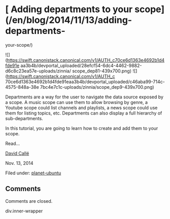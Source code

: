 





#  [ Adding departments to your scope](/en/blog/2014/11/13/adding-departments-
your-scope/)

![](https://swift.canonistack.canonical.com/v1/AUTH_c70ce6d1363e4692b1d4fde91e
aa3b4b/devportal_uploaded/28efcf54-6dc4-4462-9882-d6c8c23ea57e-uploads/zinnia/
scope_dep81-439x700.png) ![](https://swift.canonistack.canonical.com/v1/AUTH_c
70ce6d1363e4692b1d4fde91eaa3b4b/devportal_uploaded/c46aba99-714c-4575-848a-38e
7bc4e7c1c-uploads/zinnia/scope_dep9-439x700.png)

Departments are a way for the user to navigate the data source exposed by a
scope. A music scope can use them to allow browsing by genre, a Youtube scope
could list channels and playlists, a news scope could use them for listing
topics, etc. Departments can also display a full hierarchy of sub-departments.

In this tutorial, you are going to learn how to create and add them to your
scope.

Read…

[David Callé](/en/blog/authors/davidc3/)

Nov. 13, 2014

Filed under: [planet-ubuntu](/en/blog/tags/planet-ubuntu/)





## Comments

Comments are closed.


div.inner-wrapper





